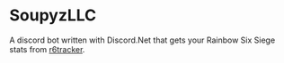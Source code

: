 # SoupyzLLC
A discord bot written with Discord.Net that gets your Rainbow Six Siege stats from [r6tracker](https://r6.tracker.network/).
